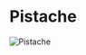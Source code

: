 # Pistache
![Pistache](https://github.com/EduardafbRibeiro/Pistache/assets/144465517/fb4b8a82-c70b-443c-9711-e37dcddc2471)
